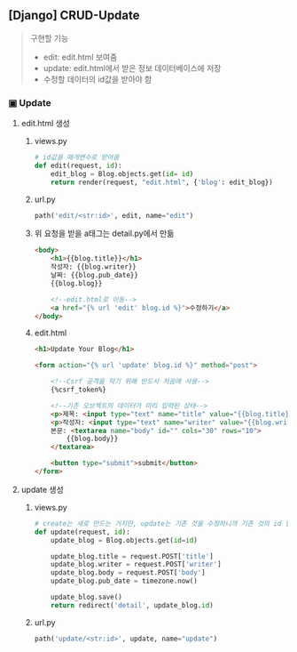## [Django] CRUD-Update

>구현할 기능
>
>* edit: edit.html 보여줌
>* update: edit.html에서 받은 정보 데이터베이스에 저장
>  * 수정할 데이터의 id값을 받아야 함
>

### ▣ Update

1. edit.html 생성

   1. views.py

      ```python
      # id값을 매개변수로 받아옴
      def edit(request, id):
          edit_blog = Blog.objects.get(id= id)
          return render(request, "edit.html", {'blog': edit_blog})
      
      ```

   2. url.py

      ```python
      path('edit/<str:id>', edit, name="edit")
      ```

   3. 위 요청을 받을 a태그는 detail.py에서 만듦

      ```html
      <body>
          <h1>{{blog.title}}</h1>
          작성자: {{blog.writer}}
          날짜: {{blog.pub_date}}
          {{blog.blog}}
      
          <!--edit.html로 이동-->
          <a href="{% url 'edit' blog.id %}">수정하기</a>
      </body>
      ```

   4. edit.html

      ```html
      <h1>Update Your Blog</h1>
      
      <form action="{% url 'update' blog.id %}" method="post">
      
          <!--Csrf 공격을 막기 위해 반드시 처음에 사용-->
          {%csrf_token%}
      
          <!--기존 오브젝트의 데이터가 미리 입력된 상태-->
          <p>제목: <input type="text" name="title" value="{{blog.title}}"></p>
          <p>작성자: <input type="text" name="writer" value="{{blog.writer}}"></p>
          본문: <textarea name="body" id="" cols="30" rows="10">
              {{blog.body}}
          </textarea>
      
          <button type="submit">submit</button>
      </form>
      ```

2. update 생성

   1. views.py

      ```python
      # create는 새로 만드는 거지만, update는 기존 것을 수정하니까 기존 것의 id 받아야 해
      def update(request, id):
          update_blog = Blog.objects.get(id=id)
      
          update_blog.title = request.POST['title']
          update_blog.writer = request.POST['writer']
          update_blog.body = request.POST['body']
          update_blog.pub_date = timezone.now()
      
          update_blog.save()
          return redirect('detail', update_blog.id)
      
      ```

   2. url.py

      ```python
      path('update/<str:id>', update, name="update")
      ```

      
